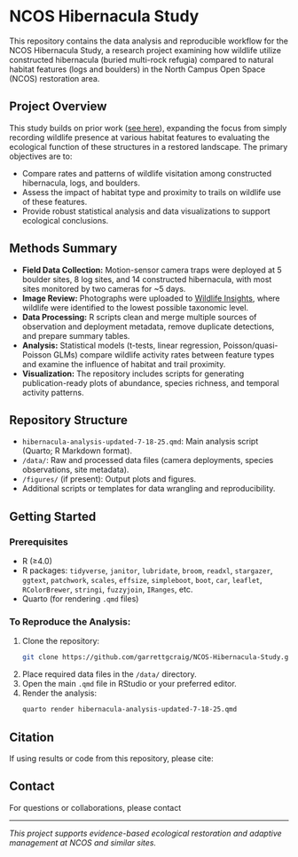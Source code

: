# NCOS Hibernacula Study

This repository contains the data analysis and reproducible workflow for the NCOS Hibernacula Study, a research project examining how wildlife utilize constructed hibernacula (buried multi-rock refugia) compared to natural habitat features (logs and boulders) in the North Campus Open Space (NCOS) restoration area.

## Project Overview

This study builds on prior work ([see here](https://escholarship.org/uc/item/4qb9s50f)), expanding the focus from simply recording wildlife presence at various habitat features to evaluating the ecological function of these structures in a restored landscape. The primary objectives are to:

- Compare rates and patterns of wildlife visitation among constructed hibernacula, logs, and boulders.
- Assess the impact of habitat type and proximity to trails on wildlife use of these features.
- Provide robust statistical analysis and data visualizations to support ecological conclusions.

## Methods Summary

- **Field Data Collection:** Motion-sensor camera traps were deployed at 5 boulder sites, 8 log sites, and 14 constructed hibernacula, with most sites monitored by two cameras for ~5 days.
- **Image Review:** Photographs were uploaded to [Wildlife Insights](https://app.wildlifeinsights.org/manage/organizations/2002131/projects/2003592/summary?), where wildlife were identified to the lowest possible taxonomic level.
- **Data Processing:** R scripts clean and merge multiple sources of observation and deployment metadata, remove duplicate detections, and prepare summary tables.
- **Analysis:** Statistical models (t-tests, linear regression, Poisson/quasi-Poisson GLMs) compare wildlife activity rates between feature types and examine the influence of habitat and trail proximity.
- **Visualization:** The repository includes scripts for generating publication-ready plots of abundance, species richness, and temporal activity patterns.

## Repository Structure

- `hibernacula-analysis-updated-7-18-25.qmd`: Main analysis script (Quarto; R Markdown format).
- `/data/`: Raw and processed data files (camera deployments, species observations, site metadata).
- `/figures/` (if present): Output plots and figures.
- Additional scripts or templates for data wrangling and reproducibility.

## Getting Started

### Prerequisites

- R (≥4.0)
- R packages: `tidyverse`, `janitor`, `lubridate`, `broom`, `readxl`, `stargazer`, `ggtext`, `patchwork`, `scales`, `effsize`, `simpleboot`, `boot`, `car`, `leaflet`, `RColorBrewer`, `stringi`, `fuzzyjoin`, `IRanges`, etc.
- Quarto (for rendering `.qmd` files)

### To Reproduce the Analysis:

1. Clone the repository:
    ```sh
    git clone https://github.com/garrettgcraig/NCOS-Hibernacula-Study.git
    ```
2. Place required data files in the `/data/` directory.
3. Open the main `.qmd` file in RStudio or your preferred editor.
4. Render the analysis:
    ```sh
    quarto render hibernacula-analysis-updated-7-18-25.qmd
    ```

## Citation

If using results or code from this repository, please cite:



## Contact

For questions or collaborations, please contact 

---

_This project supports evidence-based ecological restoration and adaptive management at NCOS and similar sites._
